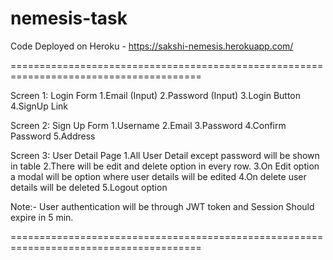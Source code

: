 # nemesis-task

Code Deployed on Heroku - https://sakshi-nemesis.herokuapp.com/


=======================================================================================

 Screen 1: Login Form
1.Email (Input)
2.Password (Input)
3.Login Button
4.SignUp Link


Screen 2: Sign Up Form
1.Username
2.Email
3.Password
4.Confirm Password
5.Address


Screen 3: User Detail Page
1.All User Detail except password will be shown in table
2.There will be edit and delete option in every row.
3.On Edit option a modal will be option where user details will be edited
4.On delete user details will be deleted
5.Logout option


Note:- User authentication will be through JWT token and Session Should expire in 5 min.

=======================================================================================
